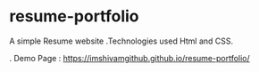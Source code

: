 # resume-portfolio
A simple Resume website .Technologies used Html and CSS.

. Demo Page :  https://imshivamgithub.github.io/resume-portfolio/
